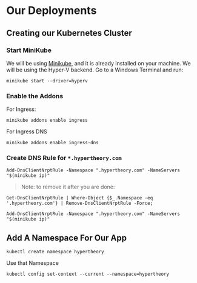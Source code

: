 # Our Deployments

## Creating our Kubernetes Cluster

### Start MiniKube

We will be using [Minikube](https://minikube.sigs.k8s.io/docs/start/), and it is already installed on your machine. We will be using the Hyper-V backend. Go to a Windows Terminal and run:

```
minikube start --driver=hyperv
```

### Enable the Addons

For Ingress:

```
minikube addons enable ingress
```

For Ingress DNS

```
minikube addons enable ingress-dns
```

### Create DNS Rule for `*.hypertheory.com`

```
Add-DnsClientNrptRule -Namespace ".hypertheory.com" -NameServers "$(minikube ip)"
```

> Note: to remove it after you are done:

```
Get-DnsClientNrptRule | Where-Object {$_.Namespace -eq '.hypertheory.com'} | Remove-DnsClientNrptRule -Force; 

Add-DnsClientNrptRule -Namespace ".hypertheory.com" -NameServers "$(minikube ip)"
```

## Add A Namespace For Our App

```
kubectl create namespace hypertheory
```

Use that Namespace

```
kubectl config set-context --current --namespace=hypertheory
```
